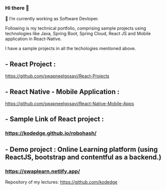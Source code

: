 ### Hi there 👋

 🔭 I’m currently working as Software Devloper.
 
 Following is my technical portfolio, comprising sample projects using 
 technologies like Java, Spring Boot,  Spring Cloud, React JS and Mobile application in React-Native.

 I have a sample projects in all the techologies mentioned above.


## - React Project :
https://github.com/swapneelgosavi/React-Projects

## - React Native - Mobile Application :
https://github.com/swapneelgosavi/React-Native-Mobile-Apps

## - Sample Link of React project :

### https://kodedge.github.io/robohash/


## - Demo project : Online Learning platform (using ReactJS, bootstrap and contentful as a backend.)
### https://swaplearn.netlify.app/


Repository of my lectures:
https://github.com/kodedge






